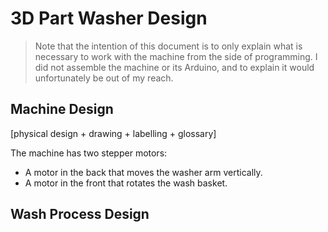 # 3D Part Washer Design

> Note that the intention of this document is to only explain what is necessary to work with the machine from the side of programming. I did not assemble the machine or its Arduino, and to explain it would unfortunately be out of my reach.


## Machine Design

[physical design + drawing + labelling + glossary]

The machine has two stepper motors:
- A motor in the back that moves the washer arm vertically.
- A motor in the front that rotates the wash basket.


## Wash Process Design
